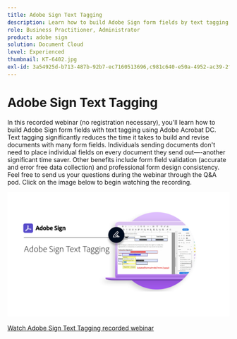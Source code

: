 ```yaml
---
title: Adobe Sign Text Tagging
description: Learn how to build Adobe Sign form fields by text tagging using Adobe Acrobat DC
role: Business Practitioner, Administrator
product: adobe sign
solution: Document Cloud
level: Experienced
thumbnail: KT-6402.jpg
exl-id: 3a54925d-b713-487b-92b7-ec7160513696,c981c640-e50a-4952-ac39-2f90d6d0cf08
---
```

# Adobe Sign Text Tagging

In this recorded webinar (no registration necessary), you'll learn how to build Adobe Sign form fields with text tagging using Adobe Acrobat DC. Text tagging significantly reduces the time it takes to build and revise documents with many form fields. Individuals sending documents don't need to place individual fields on every document they send out—-another significant time saver. Other benefits include form field validation (accurate and error free data collection) and professional form design consistency. Feel free to send us your questions during the webinar through the Q&A pod. Click on the image below to begin watching the recording.

[![Watch Session](../assets/Text-Tagging.png)](https://event.on24.com/wcc/r/2338276/415BE4603F60A61A546C0A91528B444F)

[Watch Adobe Sign Text Tagging recorded webinar](https://event.on24.com/wcc/r/2338276/415BE4603F60A61A546C0A91528B444F)
